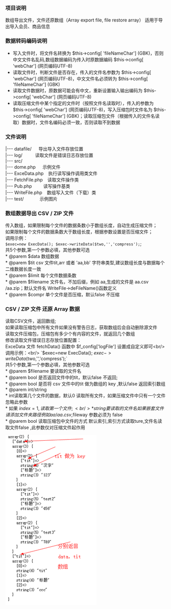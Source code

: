 ### 项目说明
数组导出文件，文件还原数组（Array export file, file restore array）
适用于导出导入会员、商品信息

### 数据转码编码说明
- 写入文件时，将文件名转换为 $this->config[ 'fileNameChar'] (GBK)，否则中文文件名乱码,数组数据编码为传入时原数据编码 $this->config[ 'webChar'] (网页编码UTF-8)
- 读取文件时，判断文件是否存在，传入的文件名参数为 $this->config[ 'webChar'] (网页编码UTF-8)，中文文件名必须转为 $this->config[ 'fileNameChar'] (GBK)
- 读取文件数据时，原数据可能会有中文，重新设置输入输出编码为 $this->config[ 'webChar'] (网页编码UTF-8)
- 读取压缩文件中某个指定的文件时（按照文件名读取时），传入的参数为 $this->config[ 'webChar'] (网页编码UTF-8)，写入压缩包时文件名为 $this->config[ 'fileNameChar'] (GBK)；读取压缩包文件（根据传入的文件名读取）数据时，文件名编码必须一致，否则读取不到数据

### 文件说明
|--- datafile/ &emsp;           导出导入文件存放位置<br/>
|--- log/ &emsp; &emsp;         读取文件是错误日志存放位置<br/>
|--- src/<br/>
    |--- dome.php &emsp;        示例文件<br/>
    |--- ExceData.php &ensp;    执行读写操作调用类文件<br/>
    |--- FetchFile.php &ensp;   读取文件操作类<br/>
    |--- Pub.php &emsp;&emsp;   读写操作基类<br/>
    |--- WriteFile.php &ensp;   数组写入文件（下载）类<br/>
|--- test/ &emsp;&emsp;&emsp;   示例图片<br/>

### 数组数据导出 CSV / ZIP 文件
传入数组，如果限制每个文件的数据条数小于数组长度，自动生成压缩文件；<br/>
如果限制每个文件的数据条数大于数组长度，根据参数设置是否压缩文件；<br/>
调用示例：<br/>
`$exec=new ExecData();
 $exec->writeData($two,'','compress');`;<br/>
共5个参数,第一个参数必填，其他参数可选<br/>
     * @parem $data 数组数据<br/>
     * @parem $tit csv 文件tit,arr 或者 'aa,bb' 字符串类型,建议数组长度与数据每个二维数据长度一致<br/>
     * @parem $limit 每个文件数据条数<br/>
     * @parem $filename 文件名，不加后缀，例如 aa,生成的文件是 aa.csv /aa.zip；默认文件名 WriteFile->deFileName()函数定义<br/>
     * @parem $compr 单个文件是否压缩，默认false 不压缩<br/>

### CSV / ZIP 文件 还原 Array 数据
读取CSV文件，返回数组;<br/>
如果读取压缩包中所有文件如果没有警告日志，获取数组后会自动删除源文件<br/>
读取文件压缩包，压缩包有多少个有内容的文件，就返回几个数组<br/>
修改读取文件错误日志存放位置配置：<br/>
    ExceData 文件 fetchData() 函数中 $f_config['logFile'] 设置成自定义即可<br/>
调用示例：<br/>
`$exec=new ExecData();
 $exec->writeData($two,'','compress');`<br/>
共5个参数,第一个参数必填，其他参数可选<br/>
     * @parem $filename 要读取的文件名<br/>
     * @parem bool 是否返回文件中的tit，默认false 不返回;<br/>
     * @parem bool 是否将 csv 文件中的tit 做为数组的 key ,默认false 返回索引数组<br/>
     * @parem int/string     <br/>
     * int读取第几个文件的数据，默认0 读取所有文件，如果压缩文件中只有一个文件忽略此参数<br/>
     * 如果 $index=1,读取第一个文件;<br/>
     * string 要读取的文件名如果嵌套文件 请添加文件夹路径 例如 aa/aa.csv,$fileway 参数必须为 false<br/>
     * @parem bool 读取压缩包中文件的方式 默认索引,索引方式读取ture,文件名读取文件false ,此参数仅对压缩文件起作用

![数据图片示例](test/test.png)
